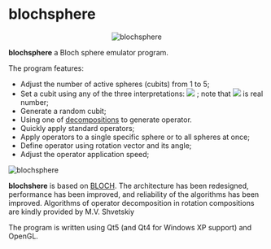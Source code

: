 # blochsphere
<p align="center">
  <img src="https://user-images.githubusercontent.com/63150311/169529683-a5168a32-a1f9-48b9-bfe4-eec56e7a409d.png" alt="blochsphere"/>
 </p>

**blochsphere** a Bloch sphere emulator program.

The program features:

- Adjust the number of active spheres (cubits) from 1 to 5;
- Set a cubit using any of the three
  interpretations: <img src="https://render.githubusercontent.com/render/math?math=(\theta, \phi), (\alpha, \beta), (x, y, z)">
  ; note that <img src="https://render.githubusercontent.com/render/math?math=\alpha"> is real number;
- Generate a random cubit;
- Using one of [decompositions](https://en.wikipedia.org/wiki/Euler_angles#Rotation_matrix) to generate operator.
- Quickly apply standard operators;
- Apply operators to a single specific sphere or to all spheres at once;
- Define operator using rotation vector and its angle;
- Adjust the operator application speed;

![blochsphere](https://user-images.githubusercontent.com/63150311/169410078-d3182e31-3d35-48f4-b66f-38f079ff4457.png)

**blochshere** is based on [BLOCH](https://github.com/baseoleph/blochsphere/tree/base). The architecture has been
redesigned, performance has been improved, and reliability of the algorithms has been improved. Algorithms of operator
decomposition in rotation compositions are kindly provided by M.V. Shvetskiy

The program is written using Qt5 (and Qt4 for Windows XP support) and OpenGL.
